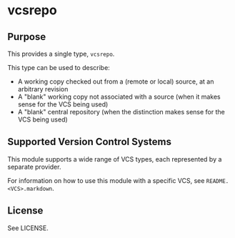 vcsrepo
=======

Purpose
-------

This provides a single type, `vcsrepo`.

This type can be used to describe:

* A working copy checked out from a (remote or local) source, at an
  arbitrary revision
* A "blank" working copy not associated with a source (when it makes
  sense for the VCS being used)
* A "blank" central repository (when the distinction makes sense for the VCS
  being used)

Supported Version Control Systems
---------------------------------

This module supports a wide range of VCS types, each represented by a
separate provider.

For information on how to use this module with a specific VCS, see
`README.<VCS>.markdown`.

License
-------

See LICENSE.
